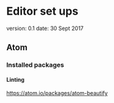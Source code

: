 # Editor set ups
version: 0.1
date: 30 Sept 2017




## Atom

### Installed packages

#### Linting

https://atom.io/packages/atom-beautify
